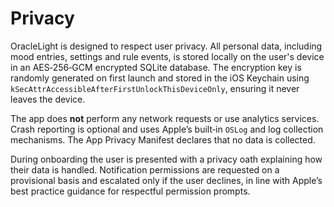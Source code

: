 # Privacy

OracleLight is designed to respect user privacy. All personal data, including
mood entries, settings and rule events, is stored locally on the user's
device in an AES‑256‑GCM encrypted SQLite database. The encryption key is
randomly generated on first launch and stored in the iOS Keychain using
`kSecAttrAccessibleAfterFirstUnlockThisDeviceOnly`, ensuring it never leaves the
device.

The app does **not** perform any network requests or use analytics services.
Crash reporting is optional and uses Apple’s built‑in `OSLog` and log
collection mechanisms. The App Privacy Manifest declares that no data is
collected.

During onboarding the user is presented with a privacy oath explaining how
their data is handled. Notification permissions are requested on a provisional
basis and escalated only if the user declines, in line with Apple’s
best practice guidance for respectful permission prompts.